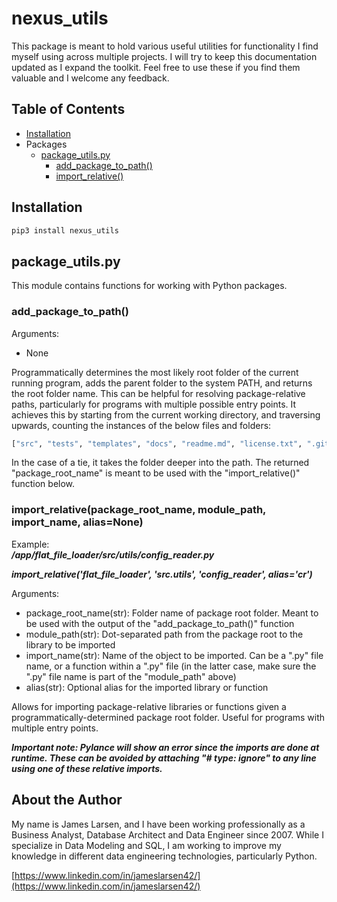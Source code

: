 # nexus_utils
This package is meant to hold various useful utilities for functionality I find myself using across multiple projects.  I will try to keep this documentation updated as I expand the toolkit.  Feel free to use these if you find them valuable and I welcome any feedback.

## Table of Contents

- [Installation](<##Installation>)
- Packages
    - [package_utils.py](<##package_utils.py>)
        - [add_package_to_path()](<###**add_package_to_path()**>)
        - [import_relative()](<###**import_relative(package_root_name, module_path, import_name, alias=None)**>)

## Installation

```python
pip3 install nexus_utils
```

## package_utils.py

This module contains functions for working with Python packages.

### **add_package_to_path()**

Arguments:
 * None

Programmatically determines the most likely root folder of the current running program, adds the parent folder to the system PATH, and returns the root folder name.  This can be helpful for resolving package-relative paths, particularly for programs with multiple possible entry points.  It achieves this by starting from the current working directory, and traversing upwards, counting the instances of the below files and folders:

```python
["src", "tests", "templates", "docs", "readme.md", "license.txt", ".gitignore", "pyproject.toml", "requirements.txt", "poetry.lock", "setup.py", "manifest.in", ".editorconfig"]
```

In the case of a tie, it takes the folder deeper into the path.  The returned "package_root_name" is meant to be used with the "import_relative()" function below.

### **import_relative(package_root_name, module_path, import_name, alias=None)**

Example:  
***/app/flat_file_loader/src/utils/config_reader.py***

***import_relative('flat_file_loader', 'src.utils', 'config_reader', alias='cr')***

Arguments:
 * package_root_name(str): Folder name of package root folder.  Meant to be used with the output of the "add_package_to_path()" function
 * module_path(str): Dot-separated path from the package root to the library to be imported
 * import_name(str): Name of the object to be imported.  Can be a ".py" file name, or a function within a ".py" file (in the latter case, make sure the ".py" file name is part of the "module_path" above)
* alias(str): Optional alias for the imported library or function

Allows for importing package-relative libraries or functions given a programmatically-determined package root folder.  Useful for programs with multiple entry points.

***Important note: Pylance will show an error since the imports are done at runtime.  These can be avoided by attaching "# type: ignore" to any line using one of these relative imports.***

## About the Author

My name is James Larsen, and I have been working professionally as a Business Analyst, Database Architect and Data Engineer since 2007.  While I specialize in Data Modeling and SQL, I am working to improve my knowledge in different data engineering technologies, particularly Python.

[https://www.linkedin.com/in/jameslarsen42/](https://www.linkedin.com/in/jameslarsen42/)